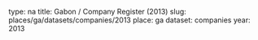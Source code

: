 type: na
title: Gabon / Company Register (2013)
slug: places/ga/datasets/companies/2013
place: ga
dataset: companies
year: 2013
